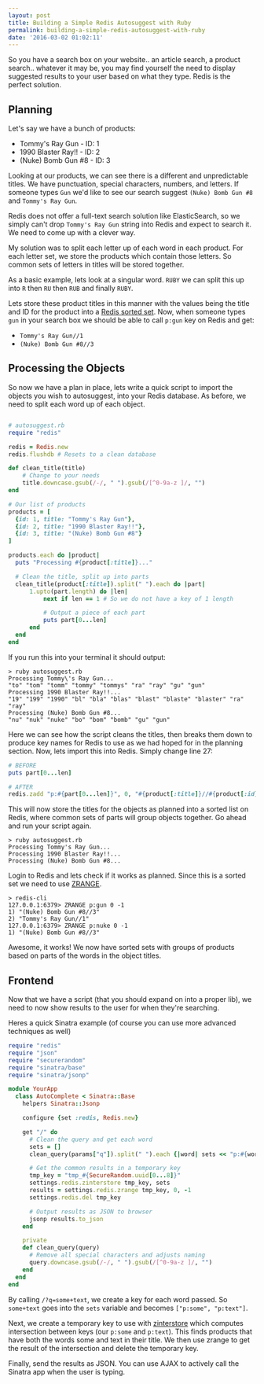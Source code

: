 ```yaml
---
layout: post
title: Building a Simple Redis Autosuggest with Ruby
permalink: building-a-simple-redis-autosuggest-with-ruby
date: '2016-03-02 01:02:11'
---
```


So you have a search box on your website.. an article search, a product search.. whatever it may be, you may find yourself the need to display suggested results to your user based on what they type. Redis is the perfect solution.

## Planning

Let's say we have a bunch of products:

+ Tommy's Ray Gun - ID: 1
+ 1990 Blaster Ray!! - ID: 2
+ (Nuke) Bomb Gun #8 - ID: 3

Looking at our products, we can see there is a different and unpredictable titles. We have punctuation, special characters, numbers, and letters. If someone types `Gun` we'd like to see our search suggest `(Nuke) Bomb Gun #8` and `Tommy's Ray Gun`.

Redis does not offer a full-text search solution like ElasticSearch, so we simply can't drop `Tommy's Ray Gun` string into Redis and expect to search it. We need to come up with a clever way.

My solution was to split each letter up of each word in each product. For each letter set, we store the products which contain those letters. So common sets of letters in titles will be stored together.

As a basic example, lets look at a singular word. `RUBY` we can split this up into `R` then `RU` then `RUB` and finally `RUBY`.

Lets store these product titles in this manner with the values being the title and ID for the product into a [Redis sorted set](http://redis.io/commands/ZADD). Now, when someone types `gun` in your search box we should be able to call `p:gun` key on Redis and get:

+ `Tommy's Ray Gun//1`
+ `(Nuke) Bomb Gun #8//3`

## Processing the Objects

So now we have a plan in place, lets write a quick script to import the objects you wish to autosuggest, into your Redis database. As before, we need to split each word up of each object.

```ruby

# autosuggest.rb
require "redis"

redis = Redis.new
redis.flushdb # Resets to a clean database

def clean_title(title)
    # Change to your needs
    title.downcase.gsub(/-/, " ").gsub(/[^0-9a-z ]/, "")
end

# Our list of products
products = [
  {id: 1, title: "Tommy's Ray Gun"},
  {id: 2, title: "1990 Blaster Ray!!"},
  {id: 3, title: "(Nuke) Bomb Gun #8"}
]

products.each do |product|
  puts "Processing #{product[:title]}..."

  # Clean the title, split up into parts
  clean_title(product[:title]).split(" ").each do |part|
      1.upto(part.length) do |len|
          next if len == 1 # So we do not have a key of 1 length

          # Output a piece of each part
          puts part[0...len]
      end
  end
end
```

If you run this into your terminal it should output:

```
> ruby autosuggest.rb
Processing Tommy\'s Ray Gun...
"to" "tom" "tomm" "tommy" "tommys" "ra" "ray" "gu" "gun"
Processing 1990 Blaster Ray!!...
"19" "199" "1990" "bl" "bla" "blas" "blast" "blaste" "blaster" "ra" "ray"
Processing (Nuke) Bomb Gun #8...
"nu" "nuk" "nuke" "bo" "bom" "bomb" "gu" "gun"
```



Here we can see how the script cleans the titles, then breaks them down to produce key names for Redis to use as we had hoped for in the planning section. Now, lets import this into Redis. Simply change line 27:

```ruby
# BEFORE
puts part[0...len]

# AFTER
redis.zadd "p:#{part[0...len]}", 0, "#{product[:title]}//#{product[:id]}"
```

This will now store the titles for the objects as planned into a sorted list on Redis, where common sets of parts will group objects together. Go ahead and run your script again.

```
> ruby autosuggest.rb
Processing Tommy's Ray Gun...
Processing 1990 Blaster Ray!!...
Processing (Nuke) Bomb Gun #8...
```

Login to Redis and lets check if it works as planned. Since this is a sorted set we need to use [ZRANGE](http://redis.io/commands/ZRANGE).

```
> redis-cli
127.0.0.1:6379> ZRANGE p:gun 0 -1
1) "(Nuke) Bomb Gun #8//3"
2) "Tommy's Ray Gun//1"
127.0.0.1:6379> ZRANGE p:nuke 0 -1
1) "(Nuke) Bomb Gun #8//3"
```

Awesome, it works! We now have sorted sets with groups of products based on parts of the words in the object titles.

## Frontend

Now that we have a script (that you should expand on into a proper lib), we need to now show results to the user for when they're searching.

Heres a quick Sinatra example (of course you can use more advanced techniques as well)

```ruby
require "redis"
require "json"
require "securerandom"
require "sinatra/base"
require "sinatra/jsonp"

module YourApp
  class AutoComplete < Sinatra::Base
    helpers Sinatra::Jsonp

    configure {set :redis, Redis.new}

    get "/" do
      # Clean the query and get each word
      sets = []
      clean_query(params["q"]).split(" ").each {|word| sets << "p:#{word}"}

      # Get the common results in a temporary key
      tmp_key = "tmp_#{SecureRandom.uuid[0...8]}"
      settings.redis.zinterstore tmp_key, sets
      results = settings.redis.zrange tmp_key, 0, -1
      settings.redis.del tmp_key

      # Output results as JSON to browser
      jsonp results.to_json
    end

    private
    def clean_query(query)
      # Remove all special characters and adjusts naming
      query.downcase.gsub(/-/, " ").gsub(/[^0-9a-z ]/, "")
    end
  end
end
```

By calling `/?q=some+text`, we create a key for each word passed. So `some+text` goes into the `sets` variable and becomes `["p:some", "p:text"]`.

Next, we create a temporary key to use with [zinterstore](http://redis.io/commands/ZINTERSTORE) which computes intersection between keys (our `p:some` and `p:text`). This finds products that have both the words some and text in their title. We then use zrange to get the result of the intersection and delete the temporary key.

Finally, send the results as JSON. You can use AJAX to actively call the Sinatra app when the user is typing.
